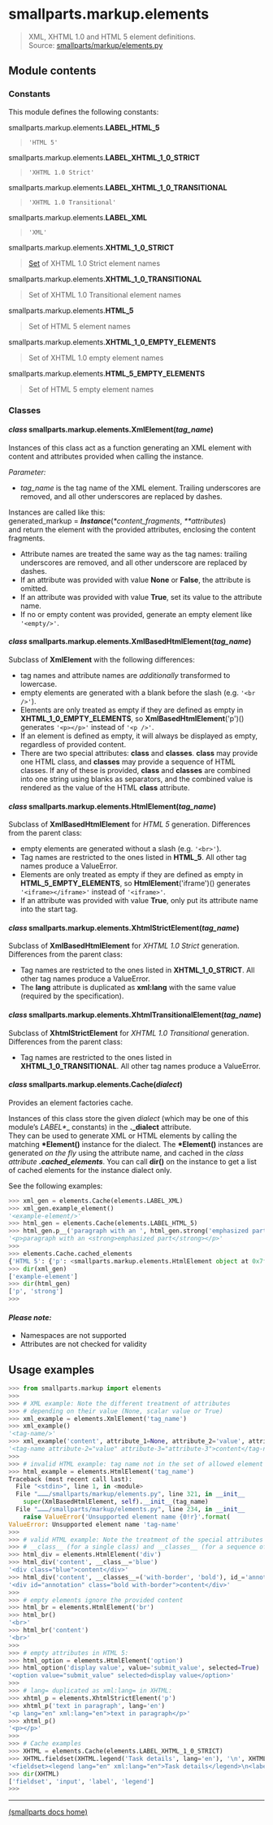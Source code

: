 # smallparts.markup.elements

> XML, XHTML 1.0 and HTML 5 element definitions.  
> Source: [smallparts/markup/elements.py](https://github.com/blackstream-x/smallparts/blob/master/smallparts/markup/elements.py)

## Module contents

### Constants

This module defines the following constants:

smallparts.markup.elements.**LABEL_HTML_5**

> ```'HTML 5'```

smallparts.markup.elements.**LABEL_XHTML_1_0_STRICT**

> ```'XHTML 1.0 Strict'```

smallparts.markup.elements.**LABEL_XHTML_1_0_TRANSITIONAL**

> ```'XHTML 1.0 Transitional'```

smallparts.markup.elements.**LABEL_XML**

> ```'XML'```

smallparts.markup.elements.**XHTML_1_0_STRICT**

> [Set](https://docs.python.org/3/library/stdtypes.html#set)
> of XHTML 1.0 Strict element names

smallparts.markup.elements.**XHTML_1_0_TRANSITIONAL**

> Set of XHTML 1.0 Transitional element names

smallparts.markup.elements.**HTML_5**

> Set of HTML 5 element names

smallparts.markup.elements.**XHTML_1_0_EMPTY_ELEMENTS**

> Set of XHTML 1.0 empty element names

smallparts.markup.elements.**HTML_5_EMPTY_ELEMENTS**

> Set of HTML 5 empty element names

### Classes

#### *class* smallparts.markup.elements.**XmlElement**(*tag_name*)

Instances of this class act as a function generating an XML element
with content and attributes provided when calling the instance.

*Parameter:*
*   *tag_name* is the tag name of the XML element.
    Trailing underscores are removed,
    and all other underscores are replaced by dashes.
 
Instances are called like this:  
generated_markup = _**Instance**_(_*_*content_fragments*, _**_*attributes*)  
and return the element with the provided attributes, enclosing
the content fragments.
*   Attribute names are treated the same way as the tag names:
    trailing underscores are removed, and all other underscore are replaced by
    dashes.
*   If an attribute was provided with value **None** or **False**,
    the attribute is omitted.
*   If an attribute was provided with value **True**,
    set its value to the attribute name.
*   If no or empty content was provided, generate an empty element
    like ```'<empty/>'```.


#### *class* smallparts.markup.elements.**XmlBasedHtmlElement**(*tag_name*)

Subclass of **XmlElement** with the following differences:
*   tag names and attribute names are _additionally_ transformed to lowercase.
*   empty elements are generated with a blank before the slash (e.g. ```'<br />'```).
*   Elements are only treated as empty if they are defined as empty in
    **XHTML_1_0_EMPTY_ELEMENTS**, so **XmlBasedHtmlElement**('p')()
    generates ```'<p></p>'``` instead of ```'<p />'```.
*   If an element is defined as empty, it will always be displayed as empty,
    regardless of provided content.
*   There are two special attributes: **__class__** and **__classes__**.
    **__class__** may provide one HTML class,
    and **__classes__** may provide a sequence of HTML classes.
    If any of these is provided, **__class__** and **__classes__** are combined
    into one string using blanks as separators, and the combined value
    is rendered as the value of the HTML **class** attribute.

#### *class* smallparts.markup.elements.**HtmlElement**(*tag_name*)

Subclass of **XmlBasedHtmlElement** for *HTML 5* generation.
Differences from the parent class:
*   empty elements are generated without a slash (e.g. ```'<br>'```).
*   Tag names are restricted to the ones listed in **HTML_5**.
    All other tag names produce a ValueError.
*   Elements are only treated as empty if they are defined as empty in
    **HTML_5_EMPTY_ELEMENTS**, so **HtmlElement**('iframe')()
    generates ```'<iframe></iframe>'``` instead of ```'<iframe>'```.
*   If an attribute was provided with value **True**,
    only put its attribute name into the start tag.

#### *class* smallparts.markup.elements.**XhtmlStrictElement**(*tag_name*)

Subclass of **XmlBasedHtmlElement** for *XHTML 1.0 Strict* generation.
Differences from the parent class:
*   Tag names are restricted to the ones listed in **XHTML_1_0_STRICT**.
    All other tag names produce a ValueError.
*   The **lang** attribute is duplicated as **xml:lang** with the same value
    (required by the specification).

#### *class* smallparts.markup.elements.**XhtmlTransitionalElement**(*tag_name*)

Subclass of **XhtmlStrictElement** for *XHTML 1.0 Transitional* generation.
Differences from the parent class:
*   Tag names are restricted to the ones listed in **XHTML_1_0_TRANSITIONAL**.
    All other tag names produce a ValueError.

#### *class* smallparts.markup.elements.**Cache**(*dialect*)

Provides an element factories cache.

Instances of this class store the given *dialect* (which may be one of
this module’s __LABEL_*__ constants) in the **._dialect** attribute.  
They can be used to generate XML or HTML elements
by calling the matching **\*Element()** instance for the dialect.
The **\*Element()** instances are generated *on the fly* using the attribute name,
and cached in the *class attribute **.cached_elements***.
You can call **dir()** on the instance to get a list of cached elements
for the instance dialect only.

See the following examples:

```python
>>> xml_gen = elements.Cache(elements.LABEL_XML)
>>> xml_gen.example_element()
'<example-element/>'
>>> html_gen = elements.Cache(elements.LABEL_HTML_5)
>>> html_gen.p__('paragraph with an ', html_gen.strong('emphasized part'))
'<p>paragraph with an <strong>emphasized part</strong></p>'
>>> 
>>> elements.Cache.cached_elements
{'HTML 5': {'p': <smallparts.markup.elements.HtmlElement object at 0x7f358459bc40>, 'strong': <smallparts.markup.elements.HtmlElement object at 0x7f358431c9d0>}, 'XHTML 1.0 Strict': {}, 'XHTML 1.0 Transitional': {}, 'XML': {'example-element': <smallparts.markup.elements.XmlElement object at 0x7f358437d0a0>}}
>>> dir(xml_gen)
['example-element']
>>> dir(html_gen)
['p', 'strong']
>>>
```

#### *Please note:*
*   Namespaces are not supported
*   Attributes are not checked for validity

## Usage examples

```python
>>> from smallparts.markup import elements
>>> 
>>> # XML example: Note the different treatment of attributes
>>> # depending on their value (None, scalar value or True)
>>> xml_example = elements.XmlElement('tag_name')
>>> xml_example()
'<tag-name/>'
>>> xml_example('content', attribute_1=None, attribute_2='value', attribute_3=True)
'<tag-name attribute-2="value" attribute-3="attribute-3">content</tag-name>'
>>> 
>>> # invalid HTML example: tag name not in the set of allowed element names
>>> html_example = elements.HtmlElement('tag_name')
Traceback (most recent call last):
  File "<stdin>", line 1, in <module>
  File "………/smallparts/markup/elements.py", line 321, in __init__
    super(XmlBasedHtmlElement, self).__init__(tag_name)
  File "………/smallparts/markup/elements.py", line 234, in __init__
    raise ValueError('Unsupported element name {0!r}'.format(
ValueError: Unsupported element name 'tag-name'
>>> 
>>> # valid HTML example: Note the treatment of the special attributes
>>> # __class__ (for a single class) and __classes__ (for a sequence of classes).
>>> html_div = elements.HtmlElement('div')
>>> html_div('content', __class__='blue')
'<div class="blue">content</div>'
>>> html_div('content', __classes__=('with-border', 'bold'), id_='annotation')
'<div id="annotation" class="bold with-border">content</div>'
>>> 
>>> # empty elements ignore the provided content
>>> html_br = elements.HtmlElement('br')
>>> html_br()
'<br>'
>>> html_br('content')
'<br>'
>>> 
>>> # empty attributes in HTML 5:
>>> html_option = elements.HtmlElement('option')
>>> html_option('display value', value='submit_value', selected=True)
'<option value="submit_value" selected>display value</option>'
>>> 
>>> # lang= duplicated as xml:lang= in XHTML:
>>> xhtml_p = elements.XhtmlStrictElement('p')
>>> xhtml_p('text in paragraph', lang='en')
'<p lang="en" xml:lang="en">text in paragraph</p>'
>>> xhtml_p()
'<p></p>'
>>> 
>>> # Cache examples
>>> XHTML = elements.Cache(elements.LABEL_XHTML_1_0_STRICT)
>>> XHTML.fieldset(XHTML.legend('Task details', lang='en'), '\n', XHTML.label('Please select the due date: ', XHTML.input(type='date', name='due_date')))
'<fieldset><legend lang="en" xml:lang="en">Task details</legend>\n<label>Please select the due date: <input type="date" name="due_date" /></label></fieldset>'
>>> dir(XHTML)
['fieldset', 'input', 'label', 'legend']
>>> 
```

----

[(smallparts docs home)](./)

